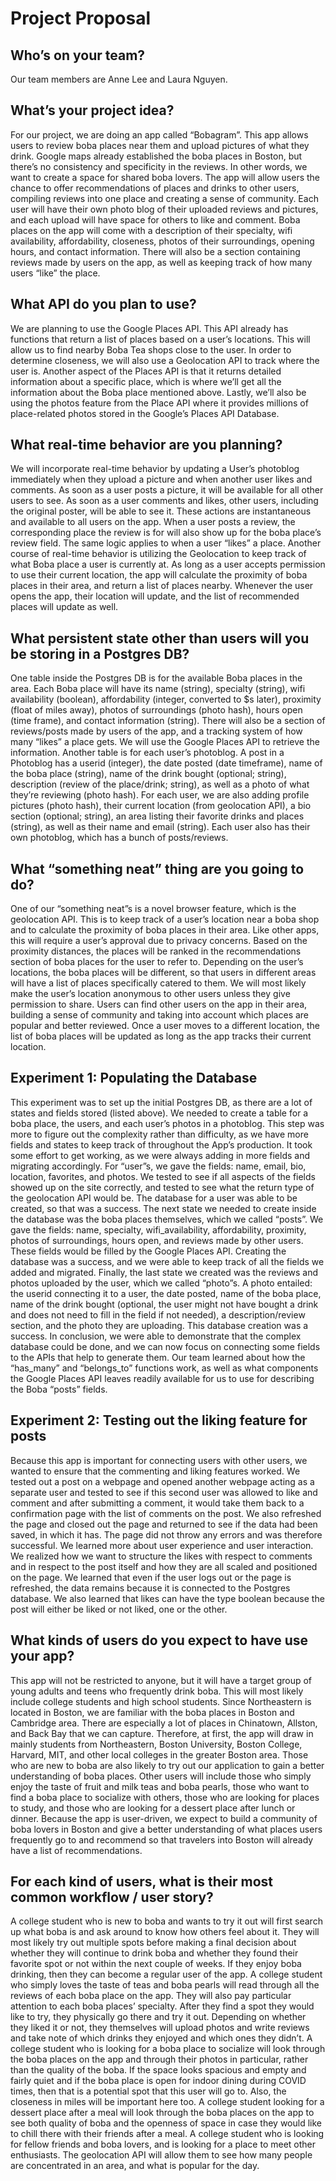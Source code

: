 # Project Proposal
## Who’s on your team?
Our team members are Anne Lee and Laura Nguyen.

## What’s your project idea?
For our project, we are doing an app called “Bobagram”. This app
allows users to review boba places near them and upload pictures of
what they drink. Google maps already established the boba places in
Boston, but there’s no consistency and specificity in the reviews. In
other words, we want to create a space for shared boba lovers. The app
will allow users the chance to offer recommendations of places and
drinks to other users, compiling reviews into one place and creating a
sense of community. Each user will have their own photo blog of their
uploaded reviews and pictures, and each upload will have space for
others to like and comment. Boba places on the app will come with a
description of their specialty, wifi availability, affordability,
closeness, photos of their surroundings, opening hours, and contact
information. There will also be a section containing reviews made by
users on the app, as well as keeping track of how many users “like”
the place. 

## What API do you plan to use?
We are planning to use the Google Places API. This API already has
functions that return a list of places based on a user’s locations.
This will allow us to find nearby Boba Tea shops close to the user. In
order to determine closeness, we will also use a Geolocation API to
track where the user is. Another aspect of the Places API is that it
returns detailed information about a specific place, which is where
we’ll get all the information about the Boba place mentioned above.
Lastly, we’ll also be using the photos feature from the Place API
where it provides millions of place-related photos stored in the
Google’s Places API Database. 

## What real-time behavior are you planning?
We will incorporate real-time behavior by updating a User’s photoblog
immediately when they upload a picture and when another user likes and
comments. As soon as a user posts a picture, it will be available for
all other users to see. As soon as a user comments and likes, other
users, including the original poster, will be able to see it. These
actions are instantaneous and available to all users on the app. When
a user posts a review, the corresponding place the review is for will
also show up for the boba place’s review field. The same logic applies
to when a user “likes” a place.  Another course of real-time behavior
is utilizing the Geolocation to keep track of what Boba place a user
is currently at. As long as a user accepts permission to use their
current location, the app will calculate the proximity of boba places
in their area, and return a list of places nearby. Whenever the user
opens the app, their location will update, and the list of recommended
places will update as well.

## What persistent state other than users will you be storing in a Postgres DB?
One table inside the Postgres DB is for the available Boba places in
the area. Each Boba place will have its name (string), specialty
(string), wifi availability (boolean), affordability (integer,
converted to $s later), proximity (float of miles away), photos of
surroundings (photo hash), hours open (time frame), and contact
information (string). There will also be a section of reviews/posts
made by users of the app, and a tracking system of how many “likes” a
place gets. We will use the Google Places API to retrieve the
information. Another table is for each user’s photoblog. A post in a
Photoblog has a userid (integer), the date posted (date timeframe),
name of the boba place (string), name of the drink bought (optional;
string), description (review of the place/drink; string), as well as a
photo of what they’re reviewing (photo hash).   For each user, we are
also adding profile pictures (photo hash), their current location
(from geolocation API), a bio section (optional; string), an area
listing their favorite drinks and places (string), as well as their
name and email (string). Each user also has their own photoblog, which
has a bunch of posts/reviews.

## What “something neat” thing are you going to do?
One of our “something neat”s is a novel browser feature, which is the
geolocation API. This is to keep track of a user’s location near a
boba shop and to calculate the proximity of boba places in their area.
Like other apps, this will require a user’s approval due to privacy
concerns. Based on the proximity distances, the places will be ranked
in the recommendations section of boba places for the user to refer
to. Depending on the user’s locations, the boba places will be
different, so that users in different areas will have a list of places
specifically catered to them. We will most likely make the user’s
location anonymous to other users unless they give permission to
share. Users can find other users on the app in their area, building a
sense of community and taking into account which places are popular
and better reviewed.  Once a user moves to a different location, the
list of boba places will be updated as long as the app tracks their
current location. 

## Experiment 1: Populating the Database
This experiment was to set up the initial Postgres DB, as there are a
lot of states and fields stored (listed above). We needed to create a
table for a boba place, the users, and each user’s photos in a
photoblog. This step was more to figure out the complexity rather than
difficulty, as we have more fields and states to keep track of
throughout the App’s production. It took some effort to get working,
as we were always adding in more fields and migrating accordingly. 
For “user”s, we gave the fields: name, email, bio, location,
favorites, and photos. We tested to see if all aspects of the fields
showed up on the site correctly, and tested to see what the return
type of the geolocation API would be. The database for a user was able
to be created, so that was a success.
The next state we needed to create inside the database was the boba
places themselves, which we called “posts”. We gave the fields: name,
specialty, wifi_availability, affordability, proximity, photos of
surroundings, hours open, and reviews made by other users. These
fields would be filled by the Google Places API. Creating the database
was a success, and we were able to keep track of all the fields we
added and migrated. 
Finally, the last state we created was the reviews and photos uploaded
by the user, which we called “photo”s. A photo entailed: the userid
connecting it to a user, the date posted, name of the boba place, name
of the drink bought (optional, the user might not have bought a drink
and does not need to fill in the field if not needed), a
description/review section, and the photo they are uploading. This
database creation was a success. 
In conclusion, we were able to demonstrate that the complex database
could be done, and we can now focus on connecting some fields to the
APIs that help to generate them. Our team learned about how the
“has_many” and “belongs_to” functions work, as well as what components
the Google Places API leaves readily available for us to use for
describing the Boba “posts” fields. 

## Experiment 2: Testing out the liking feature for posts
Because this app is important for connecting users with other users,
we wanted to ensure that the commenting and liking features worked. We
tested out a post on a webpage and opened another webpage acting as a
separate user and tested to see if this second user was allowed to
like and comment and after submitting a comment, it would take them
back to a confirmation page with the list of comments on the post. We
also refreshed the page and closed out the page and returned to see if
the data had been saved, in which it has. The page did not throw any
errors and was therefore successful. 
We learned more about user experience and user interaction. We
realized how we want to structure the likes with respect to comments
and in respect to the post itself and how they are all scaled and
positioned on the page. We learned that even if the user logs out or
the page is refreshed, the data remains because it is connected to the
Postgres database. We also learned that likes can have the type
boolean because the post will either be liked or not liked, one or the
other.

## What kinds of users do you expect to have use your app?
This app will not be restricted to anyone, but it will have a target
group of young adults and teens who frequently drink boba. This will
most likely include college students and high school students. Since
Northeastern is located in Boston, we are familiar with the boba
places in Boston and Cambridge area. There are especially a lot of
places in Chinatown, Allston, and Back Bay that we can capture.
Therefore, at first, the app will draw in mainly students from
Northeastern, Boston University, Boston College, Harvard, MIT, and
other local colleges in the greater Boston area.  Those who are new to
boba are also likely to try out our application to gain a better
understanding of boba places. Other users will include those who
simply enjoy the taste of fruit and milk teas and boba pearls, those
who want to find a boba place to socialize with others, those who are
looking for places to study, and those who are looking for a dessert
place after lunch or dinner.
Because the app is user-driven, we expect to build a community of boba
lovers in Boston and give a better understanding of what places users
frequently go to and recommend so that travelers into Boston will
already have a list of recommendations. 

## For each kind of users, what is their most common workflow / user story?
A college student who is new to boba and wants to try it out will
first search up what boba is and ask around to know how others feel
about it. They will most likely try out multiple spots before making a
final decision about whether they will continue to drink boba and
whether they found their favorite spot or not within the next couple
of weeks. If they enjoy boba drinking, then they can become a regular
user of the app.
A college student who simply loves the taste of teas and boba pearls
will read through all the reviews of each boba place on the app. They
will also pay particular attention to each boba places’ specialty.
After they find a spot they would like to try, they physically go
there and try it out. Depending on whether they liked it or not, they
themselves will upload photos and write reviews and take note of which
drinks they enjoyed and which ones they didn’t.
A college student who is looking for a boba place to socialize will
look through the boba places on the app and through their photos in
particular, rather than the quality of the boba. If the space looks
spacious and empty and fairly quiet and if the boba place is open for
indoor dining during COVID times, then that is a potential spot that
this user will go to. Also, the closeness in miles will be important
here too.
A college student looking for a dessert place after a meal will look
through the boba places on the app to see both quality of boba and the
openness of space in case they would like to chill there with their
friends after a meal. A college student who is looking for fellow
friends and boba lovers, and is looking for a place to meet other
enthusiasts. The geolocation API will allow them to see how many
people are concentrated in an area, and what is popular for the day.
